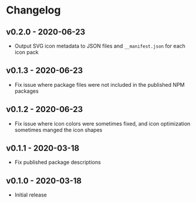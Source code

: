 # Changelog

## v0.2.0 - 2020-06-23

- Output SVG icon metadata to JSON files and `__manifest.json` for each icon pack

## v0.1.3 - 2020-06-23

- Fix issue where package files were not included in the published NPM packages

## v0.1.2 - 2020-06-23

- Fix issue where icon colors were sometimes fixed, and icon optimization sometimes manged the icon shapes

## v0.1.1 - 2020-03-18

- Fix published package descriptions

## v0.1.0 - 2020-03-18

- Initial release
